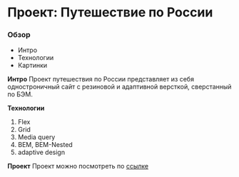 # Проект: Путешествие по России

### Обзор

-   Интро
-   Технологии
-   Картинки

**Интро**
Проект путешествия по России представляет из себя одностроничный сайт с резиновой и адаптивной версткой, сверстанный по БЭМ.

**Технологии**

1. Flex
2. Grid
3. Media query
4. BEM, BEM-Nested
5. adaptive design

**Проект**
Проект можно посмотреть по [ссылке](https://levovskiiy.github.io/russian-travel/index.html)
